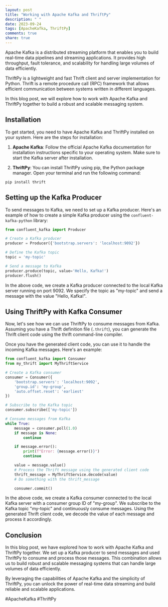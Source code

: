 ```yaml
---
layout: post
title: "Working with Apache Kafka and ThriftPy"
description: " "
date: 2023-09-24
tags: [ApacheKafka, ThriftPy]
comments: true
share: true
---
```


Apache Kafka is a distributed streaming platform that enables you to build real-time data pipelines and streaming applications. It provides high throughput, fault tolerance, and scalability for handling large volumes of data efficiently.

ThriftPy is a lightweight and fast Thrift client and server implementation for Python. Thrift is a remote procedure call (RPC) framework that allows efficient communication between systems written in different languages.

In this blog post, we will explore how to work with Apache Kafka and ThriftPy together to build a robust and scalable messaging system.

## Installation

To get started, you need to have Apache Kafka and ThriftPy installed on your system. Here are the steps for installation:

1. **Apache Kafka**: Follow the official Apache Kafka documentation for installation instructions specific to your operating system. Make sure to start the Kafka server after installation.

2. **ThriftPy**: You can install ThriftPy using pip, the Python package manager. Open your terminal and run the following command:

```shell
pip install thrift
```

## Setting up the Kafka Producer

To send messages to Kafka, we need to set up a Kafka producer. Here's an example of how to create a simple Kafka producer using the `confluent-kafka-python` library:

```python
from confluent_kafka import Producer

# Create a Kafka producer
producer = Producer({'bootstrap.servers': 'localhost:9092'})

# Define the Kafka topic
topic = 'my-topic'

# Send a message to Kafka
producer.produce(topic, value='Hello, Kafka!')
producer.flush()
```

In the above code, we create a Kafka producer connected to the local Kafka server running on port 9092. We specify the topic as "my-topic" and send a message with the value "Hello, Kafka!".

## Using ThriftPy with Kafka Consumer

Now, let's see how we can use ThriftPy to consume messages from Kafka. Assuming you have a Thrift definition file (`.thrift`), you can generate the Thrift client code using the thrift command-line compiler.

Once you have the generated client code, you can use it to handle the incoming Kafka messages. Here's an example:

```python
from confluent_kafka import Consumer
from my_thrift import MyThriftService

# Create a Kafka consumer
consumer = Consumer({
    'bootstrap.servers': 'localhost:9092',
    'group.id': 'my-group',
    'auto.offset.reset': 'earliest'
})

# Subscribe to the Kafka topic
consumer.subscribe(['my-topic'])

# Consume messages from Kafka
while True:
    message = consumer.poll(1.0)
    if message is None:
        continue

    if message.error():
        print(f"Error: {message.error()}")
        continue

    value = message.value()
    # Process the Thrift message using the generated client code
    thrift_message = MyThriftService.decode(value)
    # Do something with the thrift_message

    consumer.commit()
```

In the above code, we create a Kafka consumer connected to the local Kafka server with a consumer group ID of "my-group". We subscribe to the Kafka topic "my-topic" and continuously consume messages. Using the generated Thrift client code, we decode the value of each message and process it accordingly.

## Conclusion

In this blog post, we have explored how to work with Apache Kafka and ThriftPy together. We set up a Kafka producer to send messages and used ThriftPy to consume and process those messages. This combination allows us to build robust and scalable messaging systems that can handle large volumes of data efficiently.

By leveraging the capabilities of Apache Kafka and the simplicity of ThriftPy, you can unlock the power of real-time data streaming and build reliable and scalable applications.

#ApacheKafka #ThriftPy